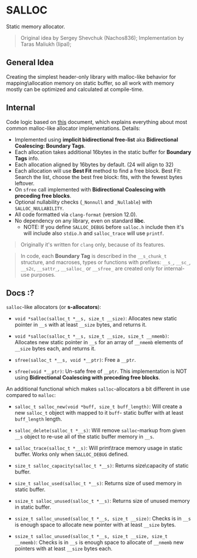 # SALLOC

Static memory allocator.

> Original idea by Sergey Shevchuk (Nachos836);
> Implementation by Taras Maliukh (Iipal);

## General Idea

Creating the simplest header-only library with malloc-like behavior for mapping\allocation memory on static buffer, so all work with memory mostly can be optimized and calculated at compile-time.

## Internal

Code logic based on [this](https://cs.wellesley.edu/~cs240/s19/slides/malloc.pdf) document, which explains everything about most common malloc-like allocator implementations. Details:

- Implemented using **implicit bidirectional free-list** aka **Bidirectional Coalescing: Boundary Tags**.
- Each allocation takes additional 16bytes in the static buffer for **Boundary Tags** info.
- Each allocation aligned by 16bytes by default. (24 will align to 32)
- Each allocation will use **Best Fit** method to find a free block. Best Fit: Search the list, choose the best free block: fits, with the fewest bytes leftover.
- On `sfree` call implemented with **Bidirectional Coalescing with preceding free blocks**.
- Optional nullability checks (`_Nonnull` and `_Nullable`) with `SALLOC_NULLABILITY`.
- All code formatted via `clang-format` (version 12.0).
- No dependency on any library, even on standard **libc**.
  - NOTE: If you define `SALLOC_DEBUG` before `salloc.h` include then it's will include also `stdio.h` and `salloc_trace` will use `printf`.

> Originally it's written for `clang` only, because of its features.

> In code, each **Boundary Tag** is described in the `__s_chunk_t` structure, and macroses, types or functions with prefixes: `__s_`, `__sc_`, `__s2c`, `__sattr_`, `__salloc_` or `__sfree_` are created only for internal-use purposes.

## Docs :?

`salloc`-like allocators (or **s-allocators**):

- `void *salloc(salloc_t *__s, size_t __size)`: Allocates new static pointer in `__s` with at least `__size` bytes, and returns it.

- `void *salloc(salloc_t *__s, size_t __size, size_t __nmemb)`: Allocates new static pointer in `__s` for an array of `__nmemb` elements of `__size` bytes each, and returns it.

- `sfree(salloc_t *__s, void *__ptr)`: Free a `__ptr`.

- `sfree(void *__ptr)`: Un-safe free of `__ptr`. This implementation is NOT using **Bidirectional Coalescing with preceding free blocks**.

An additional functional which makes `salloc`-allocators a bit different in use compared to `malloc`:

- `salloc_t salloc_new(void *buff, size_t buff_length)`: Will create a new `salloc_t` object with mapped to it `buff`- static buffer with at least `buff_length` length.
- `salloc_delete(salloc_t *__s)`: Will remove `salloc`-markup from given `__s` object to re-use all of the static buffer memory in `__s`.
- `salloc_trace(salloc_t *__s)`: Will print\trace memory usage in static buffer. Works only when `SALLOC_DEBUG` defined.

- `size_t salloc_capacity(salloc_t *__s)`: Returns size\capacity of static buffer.
- `size_t salloc_used(salloc_t *__s)`: Returns size of used memory in static buffer.

- `ssize_t salloc_unused(salloc_t *__s)`: Returns size of unused memory in static buffer.
- `ssize_t salloc_unused(salloc_t *__s, size_t __size)`: Checks is in `__s` is enough space to allocate new pointer with at least `__size` bytes.
- `ssize_t salloc_unused(salloc_t *__s, size_t __size, size_t __nmemb)`: Checks is in `__s` is enough space to allocate of `__nmemb` new pointers with at least `__size` bytes each.
